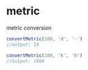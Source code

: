# metric
metric conversion


```js
convertMetric(100, 'd', '-')
//output: 10

convertMetric(100, 'k', 'h')
//output: 1000
```
